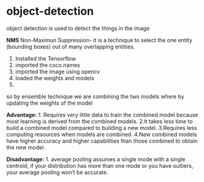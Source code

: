 # object-detection

object detection is used to detect the things in the image

**NMS**
Non-Maximun Suppression- it is a technique to select the one entity (bounding boxes) out of many overlapping entities.

1. Installed the Tensorflow 
2. imported the coco.names 
3. imported the image using opencv
4. loaded the weights and models
5. 

so by ensemble technique we are combining the two models where by updating the weights of the model 
    
**Advantage:**
    1. Requires very little data to train the combined model because most learning is derived from the combined models.
    2.It takes less time to build a combined model compared to building a new model.
    3.Requires less computing resources when models are combined.
    4.New combined models have higher accuracy and higher capabilities than those combined to obtain the new model.
   
**Disadvantage:**
    1. average pooling assumes a single mode with a single centroid, if your distribution has more than one mode or you have outliers, your average pooling won’t be accurate.
   
          
                         
                         
